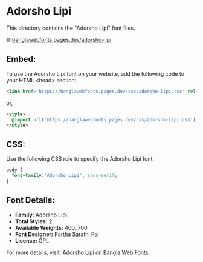 # Adorsho Lipi

This directory contains the "Adorsho Lipi" font files.

🌐 [banglawebfonts.pages.dev/adorsho-lipi](https://banglawebfonts.pages.dev/adorsho-lipi/)

## Embed:
To use the Adorsho Lipi font on your website, add the following code to your HTML &lt;head&gt; section:
```html
<link href='https://banglawebfonts.pages.dev/css/adorsho-lipi.css' rel='stylesheet'>
```

or,
```html
<style>
  @import url('https://banglawebfonts.pages.dev/css/adorsho-lipi.css');
</style>
```

## CSS:
Use the following CSS rule to specify the Adorsho Lipi font:
```css
body {
  font-family:'Adorsho Lipi', sans-serif;
}
```

## Font Details:
- **Family:** Adorsho Lipi
- **Total Styles:** 2
- **Available Weights:** 400, 700
- **Font Designer:** [Partha Sarathi Pal](mailto:p.s.pal.2006@gmail.com)
- **License:** GPL

For more details, visit: [Adorsho Lipi on Bangla Web Fonts](https://banglawebfonts.pages.dev/adorsho-lipi/#about).